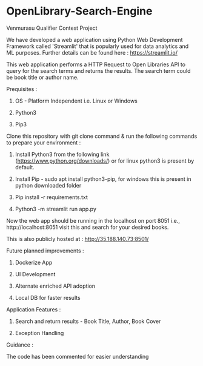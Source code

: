 # OpenLibrary-Search-Engine

Venmurasu Qualifier Contest Project

We have developed a web application using Python Web Development Framework called 'Streamlit' that is popularly used for data analytics and ML purposes. Further details can be found here : https://streamlit.io/ 

This web application performs a HTTP Request to Open Libraries API to query for the search terms and returns the results. The search term could be book title or author name.


Prequisites : 

1. OS - Platform Independent i.e. Linux or Windows 

2. Python3 

3. Pip3


Clone this repository with git clone command & run the following commands to prepare your environment : 

1. Install Python3 from the following link  (https://www.python.org/downloads/) or for linux python3 is present by default.

2. Install Pip - sudo apt install python3-pip, for windows this is present in python downloaded folder

3. Pip install -r requirements.txt 

4. Python3 -m streamlit run app.py

Now the web app should be running in the localhost on port 8051 i.e., http://localhost:8051 visit this and search for your desired books. 

This is also publicly hosted at : http://35.188.140.73:8501/

Future planned improvements : 

1. Dockerize App 

2. UI Development

3. Alternate enriched API adoption 

4. Local DB for faster results


Application Features : 

1. Search and return results - Book Title, Author, Book Cover 

2. Exception Handling 


Guidance : 

The code has been commented for easier understanding

